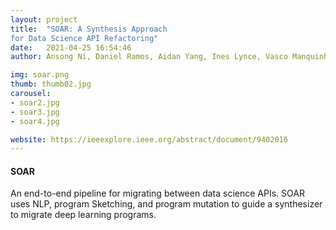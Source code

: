 ```yaml
---
layout: project
title:  "SOAR: A Synthesis Approach
for Data Science API Refactoring"
date:   2021-04-25 16:54:46
author: Ansong Ni, Daniel Ramos, Aidan Yang, Ines Lynce, Vasco Manquinho, Ruben Martins, Claire Le Goues

img: soar.png
thumb: thumb02.jpg
carousel:
- soar2.jpg
- soar3.jpg
- soar4.jpg

website: https://ieeexplore.ieee.org/abstract/document/9402016
---
```

#### SOAR
An end-to-end pipeline for migrating between data science APIs. SOAR uses NLP, program Sketching, and program mutation to guide a synthesizer to migrate deep learning programs.

